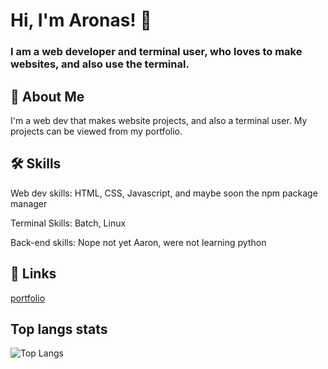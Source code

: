 
# Hi, I'm Aronas! 👋

### I am a web developer and terminal user, who loves to make websites, and also use the terminal.


## 🚀 About Me
I'm a web dev that makes website projects, and also a terminal user. 
My projects can be viewed from my portfolio.


## 🛠 Skills
Web dev skills: HTML, CSS, Javascript, and maybe soon the npm package manager

Terminal Skills: Batch, Linux

Back-end skills: Nope not yet Aaron, were not learning python


## 🔗 Links
[portfolio](https://aronasfino.netlify.app)

## Top langs stats
![Top Langs](https://github-readme-stats.vercel.app/api/top-langs/?username=AronasGITHUB&layout=compact)

